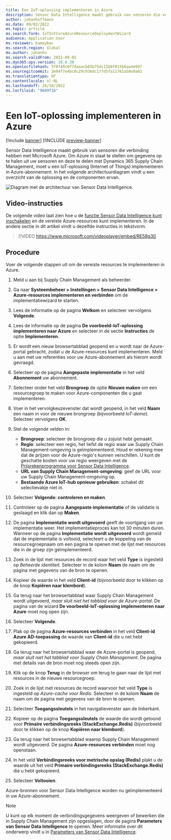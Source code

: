```yaml
---
title: Een IoT-oplossing implementeren in Azure
description: Sensor Data Intelligence maakt gebruik van sensoren die verbinding hebben met Microsoft Azure. In dit artikel wordt uitgelegd hoe u een IoT-oplossing (Internet of Things) implementeert in uw Azure-abonnement.
author: johanhoffmann
ms.date: 09/02/2022
ms.topic: article
ms.search.form: IoTIntCoreAzureResourceDeploymentWizard
audience: Application User
ms.reviewer: kamaybac
ms.search.region: Global
ms.author: johanho
ms.search.validFrom: 2022-09-02
ms.dyn365.ops.version: 10.0.30
ms.openlocfilehash: 5f0f49c0f7daaacb85b75dc11b9f015b6aa4e997
ms.sourcegitcommit: 3e04f7e4bc0c29c936dc177d5fa11761a58e9a02
ms.translationtype: HT
ms.contentlocale: nl-NL
ms.lasthandoff: 10/18/2022
ms.locfileid: "9689716"
---
```

# <a name="deploy-an-iot-solution-on-azure"></a>Een IoT-oplossing implementeren in Azure

[!include [banner](../includes/banner.md)]
[!INCLUDE [preview-banner](../includes/preview-banner.md)]
<!-- KFM: Preview until further notice -->

Sensor Data Intelligence maakt gebruik van sensoren die verbinding hebben met Microsoft Azure. Om Azure in staat te stellen om gegevens op te halen uit uw sensoren en deze te delen met Dynamics 365 Supply Chain Management, moet u een IoT-oplossing (Internet of Things) implementeren in Azure-abonnement. In het volgende architectuurdiagram vindt u een overzicht van de oplossing en de componenten ervan.

![Diagram met de architectuur van Sensor Data Intelligence.](media/sdi-architecture.png "Diagram met de architectuur van Sensor Data Intelligence")

## <a name="video-instructions"></a>Video-instructies

De volgende video laat zien hoe u de [functie Sensor Data Intelligence kunt inschakelen](sdi-enable-feature.md) en de vereiste Azure-resources kunt implementeren. In de andere sectie in dit artikel vindt u dezelfde instructies in tekstvorm.

> [!VIDEO https://www.microsoft.com/videoplayer/embed/RE58g3I]

## <a name="procedure"></a>Procedure

Voer de volgende stappen uit om de vereiste resources te implementeren in Azure.

1. Meld u aan bij Supply Chain Management als beheerder.
1. Ga naar **Systeembeheer \> Instellingen \> Sensor Data Intelligence \> Azure-resources implementeren en verbinden** om de implementatiewizard te starten.
1. Lees de informatie op de pagina **Welkom** en selecteer vervolgens **Volgende**.
1. Lees de informatie op de pagina **De voorbeeld-IoT-oplossing implementeren naar Azure** en selecteer  in de sectie **Instructies** de optie **Implementeren**.
1. Er wordt een nieuw browsertabblad geopend en u wordt naar de Azure-portal gebracht, zodat u de Azure-resources kunt implementeren. Meld u aan met uw referenties voor uw Azure-abonnement als hierom wordt gevraagd.
1. Selecteer op de pagina **Aangepaste implementatie** in het veld **Abonnement** uw abonnement.
1. Selecteer onder het veld **Brongroep** de optie **Nieuwe maken** om een resourcegroep te maken voor Azure-componenten die u gaat implementeren.
1. Voer in het vervolgkeuzevenster dat wordt geopend, in het veld **Naam** een naam in voor de nieuwe brongroep (bijvoorbeeld *IoT-demo*). Selecteer vervolgens **OK**.
1. Stel de volgende velden in:

    - **Brongroep**: selecteer de brongroep die u zojuist hebt gemaakt.
    - **Regio**: selecteer een regio, het liefst de regio waar uw Supply Chain Management-omgeving is geïmplementeerd. Houd er rekening mee dat de prijzen voor de Azure-regio's kunnen verschillen. U kunt de geschatte kosten voor uw regio weergeven met de [Prijsrekenprogramma voor Sensor Data Intelligence](https://azure.com/e/c36c4947ebff4215b2e62590c2a24c68).
    - **URL van Supply Chain Management-omgeving**: geef de URL voor uw Supply Chain Management-omgeving op.
    - **Bestaande Azure IoT-hub opnieuw gebruiken**: schakel dit selectievakje niet in.

1. Selecteer **Volgende: controleren en maken**.
1. Controleer op de pagina **Aangepaste implementatie** of de validatie is geslaagd en klik dan op **Maken**.
1. De pagina **Implementatie wordt uitgevoerd** geeft de voortgang van uw implementatie weer. Het implementatieproces kan tot 30 minuten duren. Wanneer op de pagina **Implementatie wordt uitgevoerd** wordt gemeld dat de implementatie is voltooid, selecteert u de koppeling van de resourcegroepnaam om een pagina te openen met de lijst met resources die in de groep zijn geïmplementeerd.
1. Zoek in de lijst met resources de record waar het veld **Type** is ingesteld op *Beheerde identiteit*. Selecteer in de kolom **Naam** de naam om de pagina met gegevens van de bron te openen.
1. Kopieer de waarde in het veld **Client-id** (bijvoorbeeld door te klikken op de knop **Kopiëren naar klembord**).
1. Ga terug naar het browsertabblad waar Supply Chain Management wordt uitgevoerd, *maar sluit niet het tabblad voor de Azure-portal*. De pagina van de wizard **De voorbeeld-IoT-oplossing implementeren naar Azure** moet nog open zijn. 
1. Selecteer **Volgende**.
1. Plak op de pagina **Azure-resources verbinden** in het veld **Client-id Azure AD-toepassing** de waarde van **Client-id** die u net hebt gekopieerd.
1. Ga terug naar het browsertabblad waar de Azure-portal is geopend, *maar sluit niet het tabblad voor Supply Chain Management*. De pagina met details van de bron moet nog steeds open zijn.
1. Klik op de knop **Terug** in de browser om terug te gaan naar de lijst met resources in de nieuwe resourcegroep.
1. Zoek in de lijst met resources de record waarvoor het veld **Type** is ingesteld op *Azure-cache voor Redis*. Selecteer in de kolom **Naam** de naam om de pagina met gegevens van de bron te openen.
1. Selecteer **Toegangssleutels** in het navigatievenster aan de linkerkant.
1. Kopieer op de pagina **Toegangssleutels** de waarde die wordt getoond voor **Primaire verbindingsreeks (StackExchange.Redis)** (bijvoorbeeld door te klikken op de knop **Kopiëren naar klembord**).
1. Ga terug naar het browsertabblad waarop Supply Chain Management wordt uitgevoerd. De pagina **Azure-resources verbinden** moet nog openstaan.
1. In het veld **Verbindingsreeks voor metrische opslag (Redis)** plakt u de waarde uit het veld **Primaire verbindingsreeks (StackExchange.Redis)** die u hebt gekopieerd.
1. Selecteer **Voltooien**.

Azure-bronnen voor Sensor Data Intelligence worden nu geïmplementeerd in uw Azure-abonnement.

> [!NOTE]
> U kunt op elk moment de verbindingsgegevens weergeven of bewerken die in Supply Chain Management zijn opgeslagen, door de pagina **Parameters van Sensor Data Intelligence** te openen. Meer informatie over dit onderwerp vindt u in [Parameters van Sensor Data Intelligence](sdi-parameters.md).
